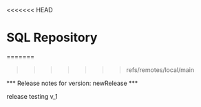 <<<<<<< HEAD
# SQL Repository
=======
>>>>>>> refs/remotes/local/main


*** Release notes for version: newRelease ***

release testing v_1